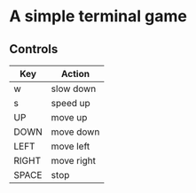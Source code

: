 # A simple terminal game

## Controls

| Key   | Action     |
| ----- | ---------- |
| w     | slow down  |
| s     | speed up   |
| UP    | move up    |
| DOWN  | move down  |
| LEFT  | move left  |
| RIGHT | move right |
| SPACE | stop       |


